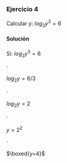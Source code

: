### Ejercicio 4

Calcular y: $log_2y^3 = 6$

#### Solución

Si:
$log_{2}y^{3}=6$

$\cdot$

$log_{2}y=6/3$

$\cdot$

$log_{2}y=2$

$\cdot$

$y=2^{2}$

$\cdot$

$\boxed{y=4}$